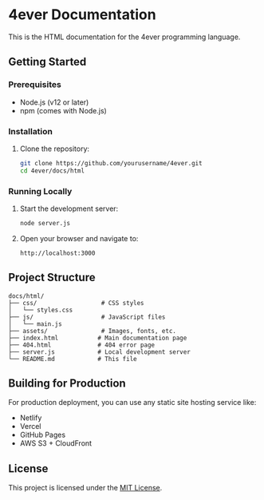 # 4ever Documentation

This is the HTML documentation for the 4ever programming language.

## Getting Started

### Prerequisites

- Node.js (v12 or later)
- npm (comes with Node.js)

### Installation

1. Clone the repository:
   ```bash
   git clone https://github.com/yourusername/4ever.git
   cd 4ever/docs/html
   ```

### Running Locally

1. Start the development server:
   ```bash
   node server.js
   ```

2. Open your browser and navigate to:
   ```
   http://localhost:3000
   ```

## Project Structure

```
docs/html/
├── css/                  # CSS styles
│   └── styles.css
├── js/                   # JavaScript files
│   └── main.js
├── assets/               # Images, fonts, etc.
├── index.html           # Main documentation page
├── 404.html             # 404 error page
├── server.js            # Local development server
└── README.md            # This file
```

## Building for Production

For production deployment, you can use any static site hosting service like:
- Netlify
- Vercel
- GitHub Pages
- AWS S3 + CloudFront

## License

This project is licensed under the [MIT License](LICENSE).
